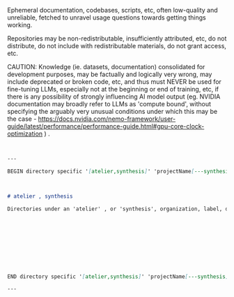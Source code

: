 
Ephemeral documentation, codebases, scripts, etc, often low-quality and unreliable, fetched to unravel usage questions towards getting things working.

Repositories may be non-redistributable, insufficiently attributed, etc, do not distribute, do not include with redistributable materials, do not grant access, etc.



CAUTION: Knowledge (ie. datasets, documentation) consolidated for development purposes, may be factually and logically very wrong, may include deprecated or broken code, etc, and thus must NEVER be used for fine-tuning LLMs, especially not at the beginning or end of training, etc, if there is any possibility of strongly influencing AI model output (eg. NVIDIA documentation may broadly refer to LLMs as 'compute bound', without specifying the arguably very unusual conditions under which this may be the case - https://docs.nvidia.com/nemo-framework/user-guide/latest/performance/performance-guide.html#gpu-core-clock-optimization ) .


```Markdown


---

BEGIN directory specific '[atelier,synthesis]' 'projectName[---synthesis]' AGENTS.md , other input may regard other hierarchical directories.



# atelier , synthesis

Directories under an 'atelier' , or 'synthesis', organization, label, description, etc, may include ephemeral documentation, codebases, scripts, etc, often low-quality and unreliable, fetched and created to unravel usage questions towards getting things working, cause Integrated Development Environments, etc, to correctly infer definitions of functions, etc. Minimalist approach must be taken in such cases, documenting what commands, code, workarounds, etc, should plausibly be usable, rather than correcting any issues in the underlying code.










END directory specific '[atelier,synthesis]' 'projectName[---synthesis]' AGENTS.md , other input may regard other hierarchical directories.

---


```

